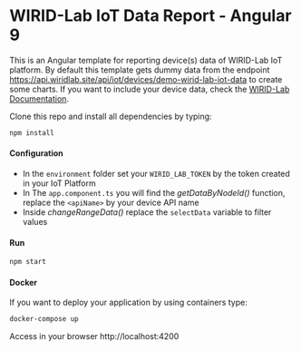 # WIRID-Lab IoT Data Report - Angular 9

This is an Angular template for reporting device(s) data of WIRID-Lab IoT platform. 
By default this template gets dummy data from the endpoint  https://api.wiridlab.site/api/iot/devices/demo-wirid-lab-iot-data to create some charts. If you want to include your device data, check the [WIRID-Lab Documentation](https://wirid-lab.github.io/docs/iot/http).

Clone this repo and install all dependencies by typing:
```sh
npm install
```

#### Configuration

- In the `environment` folder set your `WIRID_LAB_TOKEN` by the token created in your IoT Platform
- In The `app.component.ts` you will find the *getDataByNodeId(<apiName>)* function,  replace the `<apiName>` by your device API name
- Inside  *changeRangeData()*  replace the `selectData` variable to filter values


####  Run 
```sh
npm start
```

#### Docker
If you want to deploy your application by using containers type:

```sh
docker-compose up
```
Access in your browser http://localhost:4200